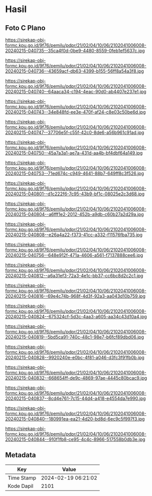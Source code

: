 # Hasil

## Foto C Plano

https://sirekap-obj-formc.kpu.go.id/9f76/pemilu/pdpr/21/02/04/10/06/2102041006008-20240215-040735--35ca4f0d-0be9-4480-8559-0feb1ef5637c.jpg

https://sirekap-obj-formc.kpu.go.id/9f76/pemilu/pdpr/21/02/04/10/06/2102041006008-20240215-040736--43659acf-db63-4399-b155-56ff8a54a3f8.jpg

https://sirekap-obj-formc.kpu.go.id/9f76/pemilu/pdpr/21/02/04/10/06/2102041006008-20240215-040740--64aaca34-c194-4eac-90d0-ab4407e237e1.jpg

https://sirekap-obj-formc.kpu.go.id/9f76/pemilu/pdpr/21/02/04/10/06/2102041006008-20240215-040743--34e848fd-ee3e-470f-af24-c8e03c50be6d.jpg

https://sirekap-obj-formc.kpu.go.id/9f76/pemilu/pdpr/21/02/04/10/06/2102041006008-20240215-040747--37706e5f-c55f-42c0-8de6-a56b961c91ad.jpg

https://sirekap-obj-formc.kpu.go.id/9f76/pemilu/pdpr/21/02/04/10/06/2102041006008-20240215-040750--45a7a3a1-ae7a-431d-aa4b-bf4dbf64a149.jpg

https://sirekap-obj-formc.kpu.go.id/9f76/pemilu/pdpr/21/02/04/10/06/2102041006008-20240215-040753--71ed674c-c949-4641-88b7-649ff8c3f526.jpg

https://sirekap-obj-formc.kpu.go.id/9f76/pemilu/pdpr/21/02/04/10/06/2102041006008-20240215-040801--d1c222f6-7c95-43b9-bf1c-08025e2c3d68.jpg

https://sirekap-obj-formc.kpu.go.id/9f76/pemilu/pdpr/21/02/04/10/06/2102041006008-20240215-040804--a6fff1e2-2012-452b-a9db-c60b27a2d29a.jpg

https://sirekap-obj-formc.kpu.go.id/9f76/pemilu/pdpr/21/02/04/10/06/2102041006008-20240215-040808--e26a4a22-f373-41cc-a332-f11576fba735.jpg

https://sirekap-obj-formc.kpu.go.id/9f76/pemilu/pdpr/21/02/04/10/06/2102041006008-20240215-040756--648e912f-471a-4606-a561-f7137888cee6.jpg

https://sirekap-obj-formc.kpu.go.id/9f76/pemilu/pdpr/21/02/04/10/06/2102041006008-20240215-040812--a6a31ef3-72a3-4e1c-bb37-cc6bc8d2c2c1.jpg

https://sirekap-obj-formc.kpu.go.id/9f76/pemilu/pdpr/21/02/04/10/06/2102041006008-20240215-040816--69e4c74b-968f-4d3f-92a3-aa043d10b759.jpg

https://sirekap-obj-formc.kpu.go.id/9f76/pemilu/pdpr/21/02/04/10/06/2102041006008-20240215-040824--675324cf-5d3c-4aa3-a605-aa34c43d10a4.jpg

https://sirekap-obj-formc.kpu.go.id/9f76/pemilu/pdpr/21/02/04/10/06/2102041006008-20240215-040819--5bd5ca91-740c-48c1-98e7-b6fcf89dbd06.jpg

https://sirekap-obj-formc.kpu.go.id/9f76/pemilu/pdpr/21/02/04/10/06/2102041006008-20240215-040828--9920240e-e0bc-4f81-a046-d3fc3f91fb0b.jpg

https://sirekap-obj-formc.kpu.go.id/9f76/pemilu/pdpr/21/02/04/10/06/2102041006008-20240215-040832--668654ff-de9c-4869-97ae-4445c80bcac9.jpg

https://sirekap-obj-formc.kpu.go.id/9f76/pemilu/pdpr/21/02/04/10/06/2102041006008-20240215-040837--8cd4e761-7c15-44d4-a418-e4554da7e990.jpg

https://sirekap-obj-formc.kpu.go.id/9f76/pemilu/pdpr/21/02/04/10/06/2102041006008-20240215-040840--180991ea-ea21-4d20-bd8d-6ec9c5f997f3.jpg

https://sirekap-obj-formc.kpu.go.id/9f76/pemilu/pdpr/21/02/04/10/06/2102041006008-20240215-040844--910f1fb8-ce95-4c4c-8966-517558b0db3e.jpg


## Metadata

| Key        | Value               |
| ---------- | ------------------- |
| Time Stamp | 2024-02-19 06:21:02 |
| Kode Dapil | 2101                |



